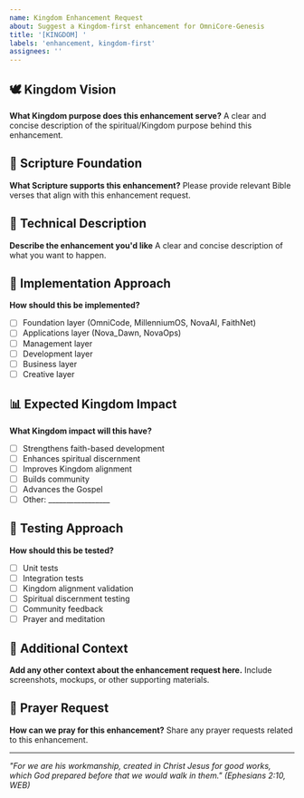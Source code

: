 ```yaml
---
name: Kingdom Enhancement Request
about: Suggest a Kingdom-first enhancement for OmniCore-Genesis
title: '[KINGDOM] '
labels: 'enhancement, kingdom-first'
assignees: ''
---
```


## 🕊️ Kingdom Vision
**What Kingdom purpose does this enhancement serve?**
A clear and concise description of the spiritual/Kingdom purpose behind this enhancement.

## 📖 Scripture Foundation
**What Scripture supports this enhancement?**
Please provide relevant Bible verses that align with this enhancement request.

## 🎯 Technical Description
**Describe the enhancement you'd like**
A clear and concise description of what you want to happen.

## 🔨 Implementation Approach
**How should this be implemented?**
- [ ] Foundation layer (OmniCode, MillenniumOS, NovaAI, FaithNet)
- [ ] Applications layer (Nova_Dawn, NovaOps)
- [ ] Management layer
- [ ] Development layer
- [ ] Business layer
- [ ] Creative layer

## 📊 Expected Kingdom Impact
**What Kingdom impact will this have?**
- [ ] Strengthens faith-based development
- [ ] Enhances spiritual discernment
- [ ] Improves Kingdom alignment
- [ ] Builds community
- [ ] Advances the Gospel
- [ ] Other: _________________

## 🧪 Testing Approach
**How should this be tested?**
- [ ] Unit tests
- [ ] Integration tests
- [ ] Kingdom alignment validation
- [ ] Spiritual discernment testing
- [ ] Community feedback
- [ ] Prayer and meditation

## 🎨 Additional Context
**Add any other context about the enhancement request here.**
Include screenshots, mockups, or other supporting materials.

## 🙏 Prayer Request
**How can we pray for this enhancement?**
Share any prayer requests related to this enhancement.

---

*"For we are his workmanship, created in Christ Jesus for good works, which God prepared before that we would walk in them." (Ephesians 2:10, WEB)* 